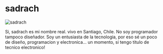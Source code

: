 # sadrach


![sadrach](https://www.sadrach.site/images/avatar.jpg)

Si, sadrach es mi nombre real.
vivo en Santiago, Chile. 
No soy programador tampoco diseñador. Soy un entusiasta de la tecnologia,
por eso sé un poco de diseño, programacion y electronica... un momento, si tengo titulo de tecnico electronico!

